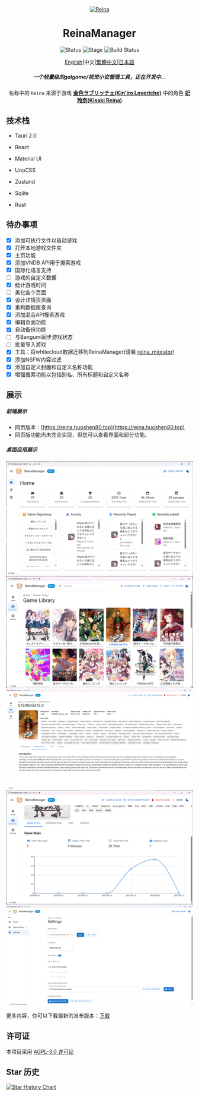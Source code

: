 <div align="center">
  <div style="width:200px">
    <a href="https://vndb.org/c64303">
      <img src="src-tauri/icons/reina.png" alt="Reina">
    </a>
  </div>

<h1>ReinaManager</h1>

![Status](https://img.shields.io/badge/status-active-brightgreen) ![Stage](https://img.shields.io/badge/stage-beta-blue) ![Build Status](https://github.com/huoshen80/ReinaManager/actions/workflows/build.yml/badge.svg)

<p align="center"><a href="./README.md">English</a>|中文|<a href="./README.zh_TW.md">繁體中文</a>|<a href="./README.ja_JP.md">日本語</a></p>

<h5>一个轻量级的galgame/视觉小说管理工具，正在开发中...</h5>

名称中的 `Reina` 来源于游戏 <a href="https://vndb.org/v21852"><b>金色ラブリッチェ(Kin'iro Loveriche)</b></a> 中的角色 <a href="https://vndb.org/c64303"><b>妃 玲奈(Kisaki Reina)</b></a>

</div>

## 技术栈

- Tauri 2.0

- React

- Material UI

- UnoCSS

- Zustand

- Sqlite

- Rust

## 待办事项

- [x] 添加可执行文件以启动游戏
- [x] 打开本地游戏文件夹
- [x] 主页功能
- [x] 添加VNDB API用于搜索游戏
- [x] 国际化语言支持
- [ ] 游戏的自定义数据
- [x] 统计游戏时间
- [ ] 美化各个页面
- [x] 设计详情页页面
- [x] 重构数据库查询
- [x] 添加混合API搜索游戏
- [x] 编辑页面功能
- [x] 自动备份功能
- [ ] 与Bangumi同步游戏状态
- [ ] 批量导入游戏
- [x] 工具：将whitecloud数据迁移到ReinaManager(请看 [reina_migrator](https://github.com/huoshen80/reina_migrator))
- [x] 添加NSFW内容过滤
- [x] 添加自定义封面和自定义名称功能
- [x] 增强搜索功能以包括别名、所有标题和自定义名称

## 展示

##### 前端展示
- 网页版本：[https://reina.huoshen80.top](https://reina.huoshen80.top)
- 网页版功能尚未完全实现，但您可以查看界面和部分功能。

##### 桌面应用展示

![主页](screenshots/home.png)
![游戏库](screenshots/library.png)
![详情页](screenshots/detail.png)
![统计](screenshots/stats.png)
![设置页](screenshots/setting.png)

更多内容，你可以下载最新的发布版本：[下载](https://github.com/huoshen80/ReinaManager/releases)

## 许可证

本项目采用 [AGPL-3.0 许可证](https://github.com/huoshen80/ReinaManager#AGPL-3.0-1-ov-file)

## Star 历史

[![Star History Chart](https://api.star-history.com/svg?repos=huoshen80/ReinaManager&type=Date)](https://star-history.com/#huoshen80/ReinaManager&Date)